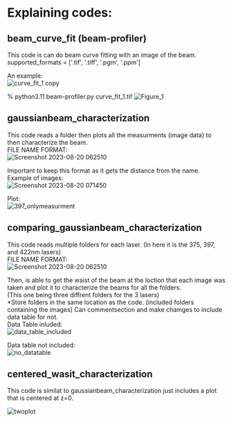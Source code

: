 # Explaining codes:


## beam_curve_fit (beam-profiler)
This code is can do beam curve fitting with an image of the beam. 
supported_formats = ['.tif', '.tiff', '.pgm', '.ppm']

An example:  
![curve_fit_1 copy](https://user-images.githubusercontent.com/56214423/233503579-7f7563ee-3dd4-4cbf-bbb3-d55d5f68c253.jpg)  

% python3.11 beam-profiler.py curve_fit_1.tif
![Figure_1](https://user-images.githubusercontent.com/56214423/233503605-e3978eb2-1e4e-484b-9f3e-afbe243cff04.png)  

## gaussianbeam_characterization
This code reads a folder then plots all the measurments (image data) to then characterize the beam.   
FILE NAME FORMAT:  
![Screenshot 2023-08-20 062510](https://github.com/mayradiaz5/beam_curve_fit/assets/115504456/115f966f-11e4-4de9-ab13-bb08cd20a5ca)  

Important to keep this format as it gets the distance from the name.    
Example of images:  
![Screenshot 2023-08-20 071450](https://github.com/mayradiaz5/beam_curve_fit/assets/115504456/7962fc42-af73-45b6-92e9-44563354ffa3)


Plot:  
![397_onlymeasurment](https://github.com/mayradiaz5/beam_curve_fit/assets/115504456/05d0c432-e998-4019-80d6-0776b6c60c76)


## comparing_gaussianbeam_characterization
This code reads multiple folders for each laser. (In here it is the 375, 397, and 422nm lasers)  
FILE NAME FORMAT:  
![Screenshot 2023-08-20 062510](https://github.com/mayradiaz5/beam_curve_fit/assets/115504456/115f966f-11e4-4de9-ab13-bb08cd20a5ca)  

Then, is able to get the waist of the beam at the loction that each image was taken and plot it to characterize the beams for all the folders.  
(This one being three diffrent folders for the 3 lasers)  
*Store folders in the same location as the code.  (included folders containing the images)
Can commentsection and make chamges to include data table for not.   
Data Table inluded:  
![data_table_included](https://github.com/mayradiaz5/beam_curve_fit/assets/115504456/dcccec4b-3e2b-4d92-9577-082a28a5d4ff)  

Data table not included:  
![no_datatable](https://github.com/mayradiaz5/beam_curve_fit/assets/115504456/c78a8704-f59a-4eb3-b72f-6648a095b0f7)

## centered_wasit_characterization
This code is similat to gaussianbeam_characterization just includes a plot that is centered at z=0.  

![twoplot](https://github.com/mayradiaz5/beam_curve_fit/assets/115504456/872f7f4b-647d-46fb-bcd0-2907657465aa)
